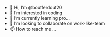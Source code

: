 - 👋 Hi, I’m @boutferdout20
- 👀 I’m interested in coding
- 🌱 I’m currently learning pro...
- 💞️ I’m looking to collaborate on work-like-team
- 📫 How to reach me ...

<!---
boutferdout20/boutferdout20 is a ✨ special ✨ repository because its `README.md` (this file) appears on your GitHub profile.
You can click the Preview link to take a look at your changes.
--->

